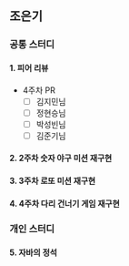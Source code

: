 ## 조은기

### 공통 스터디

#### 1. 피어 리뷰
- 4주차 PR
  - [ ] 김지민님
  - [ ] 정현승님
  - [ ] 박성빈님
  - [ ] 김준기님
 
#### 2. 2주차 숫자 야구 미션 재구현
#### 3. 3주차 로또 미션 재구현
#### 4. 4주차 다리 건너기 게임 재구현

### 개인 스터디

#### 5. 자바의 정석 
